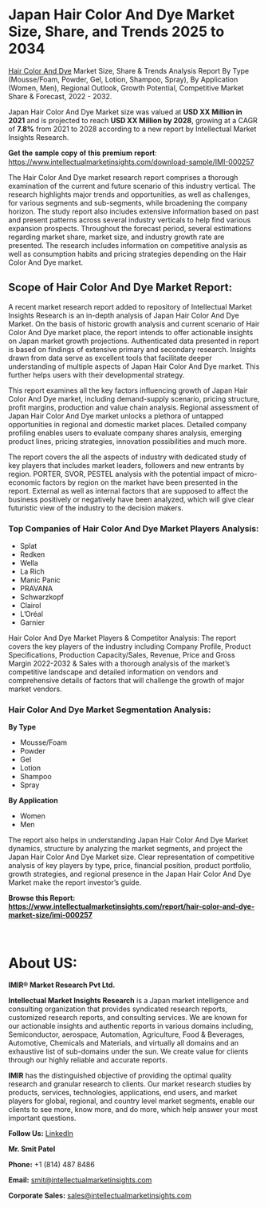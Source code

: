 <h1>Japan Hair Color And Dye Market Size, Share, and Trends 2025 to 2034</h1>
<p><a href="https://www.intellectualmarketinsights.com/report/hair-color-and-dye-market-size/imi-000257">Hair Color And Dye</a> Market Size, Share &amp; Trends Analysis Report By Type (Mousse/Foam, Powder, Gel, Lotion, Shampoo, Spray), By Application (Women, Men), Regional Outlook, Growth Potential, Competitive Market Share &amp; Forecast, 2022 - 2032.</p>
<p>Japan Hair Color And Dye Market size was valued at&nbsp;<strong>USD XX Million in 2021</strong>&nbsp;and is projected to reach&nbsp;<strong>USD XX Million by 2028</strong>, growing at a CAGR of&nbsp;<strong>7.8%</strong>&nbsp;from 2021 to 2028 according to a new report by Intellectual Market Insights Research.</p>
<p>𝐆𝐞𝐭 𝐭𝐡𝐞 𝐬𝐚𝐦𝐩𝐥𝐞 𝐜𝐨𝐩𝐲 𝐨𝐟 𝐭𝐡𝐢𝐬 𝐩𝐫𝐞𝐦𝐢𝐮𝐦 𝐫𝐞𝐩𝐨𝐫𝐭: <a href="https://www.intellectualmarketinsights.com/download-sample/IMI-000257">https://www.intellectualmarketinsights.com/download-sample/IMI-000257</a></p>
<p>The Hair Color And Dye market research report comprises a thorough examination of the current and future scenario of this industry vertical. The research highlights major trends and opportunities, as well as challenges, for various segments and sub-segments, while broadening the company horizon. The study report also includes extensive information based on past and present patterns across several industry verticals to help find various expansion prospects. Throughout the forecast period, several estimations regarding market share, market size, and industry growth rate are presented. The research includes information on competitive analysis as well as consumption habits and pricing strategies depending on the Hair Color And Dye market.</p>
<h2>Scope of Hair Color And Dye Market Report:</h2>
<p>A recent market research report added to repository of Intellectual Market Insights Research is an in-depth analysis of Japan Hair Color And Dye Market. On the basis of historic growth analysis and current scenario of Hair Color And Dye market place, the report intends to offer actionable insights on Japan market growth projections. Authenticated data presented in report is based on findings of extensive primary and secondary research. Insights drawn from data serve as excellent tools that facilitate deeper understanding of multiple aspects of Japan Hair Color And Dye market. This further helps users with their developmental strategy.</p>
<p>This report examines all the key factors influencing growth of Japan Hair Color And Dye market, including demand-supply scenario, pricing structure, profit margins, production and value chain analysis. Regional assessment of Japan Hair Color And Dye market unlocks a plethora of untapped opportunities in regional and domestic market places. Detailed company profiling enables users to evaluate company shares analysis, emerging product lines, pricing strategies, innovation possibilities and much more.</p>
<p>The report covers the all the aspects of industry with dedicated study of key players that includes market leaders, followers and new entrants by region. PORTER, SVOR, PESTEL analysis with the potential impact of micro-economic factors by region on the market have been presented in the report. External as well as internal factors that are supposed to affect the business positively or negatively have been analyzed, which will give clear futuristic view of the industry to the decision makers.</p>
<h3>Top Companies of Hair Color And Dye Market Players Analysis:</h3>
<ul>
<li>Splat</li>
<li>Redken</li>
<li>Wella</li>
<li>La Rich</li>
<li>Manic Panic</li>
<li>PRAVANA</li>
<li>Schwarzkopf</li>
<li>Clairol</li>
<li>L&rsquo;Or&eacute;al</li>
<li>Garnier</li>
</ul>
<p>Hair Color And Dye Market Players &amp; Competitor Analysis: The report covers the key players of the industry including Company Profile, Product Specifications, Production Capacity/Sales, Revenue, Price and Gross Margin 2022-2032 &amp; Sales with a thorough analysis of the market&rsquo;s competitive landscape and detailed information on vendors and comprehensive details of factors that will challenge the growth of major market vendors.</p>
<h3>Hair Color And Dye Market Segmentation Analysis:</h3>
<p><strong>By Type</strong></p>
<ul>
<li>Mousse/Foam</li>
<li>Powder</li>
<li>Gel</li>
<li>Lotion</li>
<li>Shampoo</li>
<li>Spray</li>
</ul>
<p><strong>By Application</strong></p>
<ul>
<li>Women</li>
<li>Men</li>
</ul>
<p>The report also helps in understanding Japan Hair Color And Dye Market dynamics, structure by analyzing the market segments, and project the Japan Hair Color And Dye&nbsp;Market size. Clear representation of competitive analysis of key players by type, price, financial position, product portfolio, growth strategies, and regional presence in the Japan Hair Color And Dye Market make the report investor&rsquo;s guide.</p>
<p><strong>Browse this Report: </strong><a href="https://www.intellectualmarketinsights.com/report/hair-color-and-dye-market-size/imi-000257"><strong>https://www.intellectualmarketinsights.com/report/hair-color-and-dye-market-size/imi-000257</strong></a></p>
<p>&nbsp;</p>
<h1>About US:</h1>
<p><strong>IMIR&reg; Market Research Pvt Ltd.</strong></p>
<p><strong>Intellectual Market Insights Research</strong> is a Japan market intelligence and consulting organization that provides syndicated research reports, customized research reports, and consulting services. We are known for our actionable insights and authentic reports in various domains including, Semiconductor, aerospace, Automation, Agriculture, Food &amp; Beverages, Automotive, Chemicals and Materials, and virtually all domains and an exhaustive list of sub-domains under the sun. We create value for clients through our highly reliable and accurate reports.</p>
<p><strong>IMIR</strong> has the distinguished objective of providing the optimal quality research and granular research to clients. Our market research studies by products, services, technologies, applications, end users, and market players for global, regional, and country level market segments, enable our clients to see more, know more, and do more, which help answer your most important questions.</p>
<p><strong>Follow Us:</strong> <a href="https://www.linkedin.com/company/imir-marketresearch/">LinkedIn</a></p>
<p><strong>Mr. Smit Patel</strong></p>
<p><strong>Phone:</strong> +1 (814) 487 8486</p>
<p><strong>Email:</strong> <a href="mailto:smit@intellectualmarketinsights.com">smit@intellectualmarketinsights.com</a></p>
<p><strong>Corporate Sales:</strong> <a href="mailto:sales@intellectualmarketinsights.com">sales@intellectualmarketinsights.com</a></p>
<p>&nbsp;</p>
<p>&nbsp;</p>
